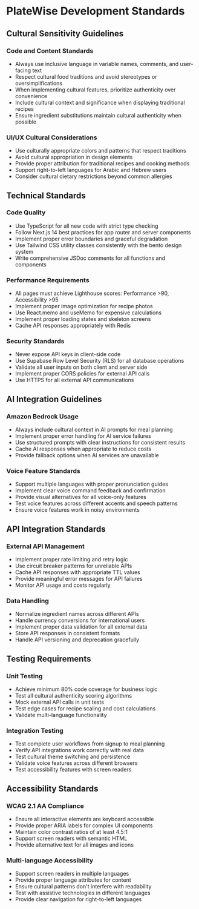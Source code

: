 # PlateWise Development Standards

## Cultural Sensitivity Guidelines

### Code and Content Standards
- Always use inclusive language in variable names, comments, and user-facing text
- Respect cultural food traditions and avoid stereotypes or oversimplifications
- When implementing cultural features, prioritize authenticity over convenience
- Include cultural context and significance when displaying traditional recipes
- Ensure ingredient substitutions maintain cultural authenticity when possible

### UI/UX Cultural Considerations
- Use culturally appropriate colors and patterns that respect traditions
- Avoid cultural appropriation in design elements
- Provide proper attribution for traditional recipes and cooking methods
- Support right-to-left languages for Arabic and Hebrew users
- Consider cultural dietary restrictions beyond common allergies

## Technical Standards

### Code Quality
- Use TypeScript for all new code with strict type checking
- Follow Next.js 14 best practices for app router and server components
- Implement proper error boundaries and graceful degradation
- Use Tailwind CSS utility classes consistently with the bento design system
- Write comprehensive JSDoc comments for all functions and components

### Performance Requirements
- All pages must achieve Lighthouse scores: Performance >90, Accessibility >95
- Implement proper image optimization for recipe photos
- Use React.memo and useMemo for expensive calculations
- Implement proper loading states and skeleton screens
- Cache API responses appropriately with Redis

### Security Standards
- Never expose API keys in client-side code
- Use Supabase Row Level Security (RLS) for all database operations
- Validate all user inputs on both client and server side
- Implement proper CORS policies for external API calls
- Use HTTPS for all external API communications

## AI Integration Guidelines

### Amazon Bedrock Usage
- Always include cultural context in AI prompts for meal planning
- Implement proper error handling for AI service failures
- Use structured prompts with clear instructions for consistent results
- Cache AI responses when appropriate to reduce costs
- Provide fallback options when AI services are unavailable

### Voice Feature Standards
- Support multiple languages with proper pronunciation guides
- Implement clear voice command feedback and confirmation
- Provide visual alternatives for all voice-only features
- Test voice features across different accents and speech patterns
- Ensure voice features work in noisy environments

## API Integration Standards

### External API Management
- Implement proper rate limiting and retry logic
- Use circuit breaker patterns for unreliable APIs
- Cache API responses with appropriate TTL values
- Provide meaningful error messages for API failures
- Monitor API usage and costs regularly

### Data Handling
- Normalize ingredient names across different APIs
- Handle currency conversions for international users
- Implement proper data validation for all external data
- Store API responses in consistent formats
- Handle API versioning and deprecation gracefully

## Testing Requirements

### Unit Testing
- Achieve minimum 80% code coverage for business logic
- Test all cultural authenticity scoring algorithms
- Mock external API calls in unit tests
- Test edge cases for recipe scaling and cost calculations
- Validate multi-language functionality

### Integration Testing
- Test complete user workflows from signup to meal planning
- Verify API integrations work correctly with real data
- Test cultural theme switching and persistence
- Validate voice features across different browsers
- Test accessibility features with screen readers

## Accessibility Standards

### WCAG 2.1 AA Compliance
- Ensure all interactive elements are keyboard accessible
- Provide proper ARIA labels for complex UI components
- Maintain color contrast ratios of at least 4.5:1
- Support screen readers with semantic HTML
- Provide alternative text for all images and icons

### Multi-language Accessibility
- Support screen readers in multiple languages
- Provide proper language attributes for content
- Ensure cultural patterns don't interfere with readability
- Test with assistive technologies in different languages
- Provide clear navigation for right-to-left languages